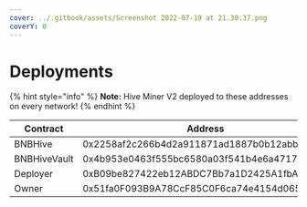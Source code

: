```yaml
---
cover: ../.gitbook/assets/Screenshot 2022-07-19 at 21.30.37.png
coverY: 0
---
```


# Deployments

{% hint style="info" %}
**Note:** Hive Miner V2 deployed to these addresses on every network!
{% endhint %}

| Contract     | Address                                    |
| ------------ | ------------------------------------------ |
| BNBHive      | 0x2258af2c266b4d2a911871ad1887b0b12abbab19 |
| BNBHiveVault | 0x4b953e0463f555bc6580a03f541b4e6a47172509 |
| Deployer     | 0xB09be827422eb12ABDC7Bb7a1D2425A1fbA379A7 |
| Owner        | 0x51fa0F093B9A78CcF85C0F6ca74e4154d06591D1 |

